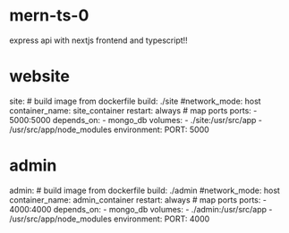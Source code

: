 # mern-ts-0
express api with nextjs frontend and typescript!!

# website
  site:
    # build image from dockerfile
    build: ./site
    #network_mode: host
    container_name: site_container
    restart: always
    # map ports
    ports:
      - 5000:5000
    depends_on:
      - mongo_db
    volumes:
      - ./site:/usr/src/app
      - /usr/src/app/node_modules
    environment:
      PORT: 5000

  # admin
  admin:
    # build image from dockerfile
    build: ./admin
    #network_mode: host
    container_name: admin_container
    restart: always
    # map ports
    ports:
      - 4000:4000
    depends_on:
      - mongo_db
    volumes:
      - ./admin:/usr/src/app
      - /usr/src/app/node_modules
    environment:
      PORT: 4000